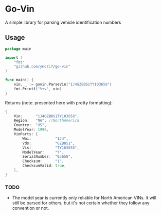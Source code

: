 # Go-Vin
A simple library for parsing vehicle identification numbers

## Usage
```go
package main

import (
	"fmt"
	"github.com/ynori7/go-vin"
)

func main() {
	vin, _ := govin.ParseVin("1J4GZB8S1TY103658")
	fmt.Printf("%+v", vin)
}
```

Returns (note: presented here with pretty formatting):
```go
{
    Vin:      "1J4GZB8S1TY103658", 
    Region:   "NA", //NorthAmerica 
    Country:  "US", 
    ModelYear: 1996, 
    VinParts: {
        Wmi:           "1J4", 
        Vds:           "GZB8S1", 
        Vis:           "TY103658", 
        ModelYear:     "T", 
        SerialNumber:  "03658",
        Checksum:      "1",
        ChecksumValid: true,
    },
}
```

### TODO
- The model year is currently only reliable for North American VINs. It will still be parsed for others, but
it's not certain whether they follow any convention or not.